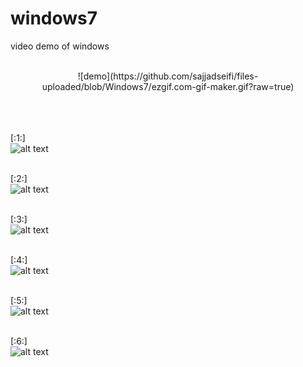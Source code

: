 # windows7

video demo of windows <br/><br/>
<div style="text-align:center">
![demo](https://github.com/sajjadseifi/files-uploaded/blob/Windows7/ezgif.com-gif-maker.gif?raw=true)
 </div>
<br/><br/>

<br/>[:1:]<br/>
![alt text](https://github.com/sajjadseifi/windows7/blob/master/overview/1.png?raw=true)

<br/>[:2:]<br/>
![alt text](https://github.com/sajjadseifi/windows7/blob/master/overview/2.png?raw=true)

<br/>[:3:]<br/>
![alt text](https://github.com/sajjadseifi/windows7/blob/master/overview/3.png?raw=true)

<br/>[:4:]<br/>
![alt text](https://github.com/sajjadseifi/windows7/blob/master/overview/4.png?raw=true)

<br/>[:5:]<br/>
![alt text](https://github.com/sajjadseifi/windows7/blob/master/overview/5.png?raw=true)

<br/>[:6:]<br/>
![alt text](https://github.com/sajjadseifi/windows7/blob/master/overview/5.png?raw=true)
